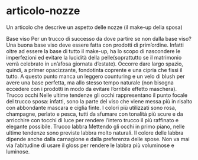 # articolo-nozze
Un articolo che descrive un aspetto delle nozze (il make-up della sposa)

Base viso
Per un trucco di successo da dove partire se non dalla base viso? Una buona base viso deve essere fatta con prodotti di prim’ordine. Infatti oltre ad essere la base di tutto il make-up, ha lo scopo di nascondere le imperfezioni ed evitare la lucidità della pelle(soprattutto se il matrimonio verrà celebrato in un’afosa giornata d’estate). Occorre dare largo spazio, quindi, a primer opacizzante, fondotinta coprente e una cipria che fissi il tutto. A questo punto manca un leggero counturing e un velo di blush per avere una base perfetta, ma allo stesso tempo naturale (non bisogna eccedere con i prodotti in modo da evitare l’orribile effetto maschera).
Trucco occhi
Nelle ultime tendenze gli occhi rappresentano il punto focale del trucco sposa: infatti, sono la parte del viso che viene messa più in risalto con abbondante mascara e ciglia finte. I colori più utilizzati sono rosa, champagne, perlato e pesca, tutti da sfumare con tonalità più scure e da arricchire con tocchi di luce per rendere l’intero trucco il più raffinato e elegante possibile.
Trucco labbra
Mettendo gli occhi in primo piano, nelle ultime tendenze sono previste labbra molto naturali. Il colore delle labbra dipende anche dalla carnagione e dalla preferenza delle spose. Non va mai via l’abitudine di usare il gloss per rendere le labbra più voluminose e luminose.
